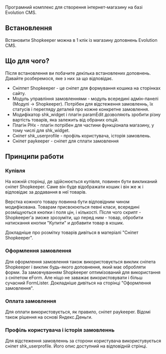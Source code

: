 Програмний комплекс для створення інтернет-магазину на базі Evolution CMS.

## Встановлення ##
Встановити Shopkeeper можна в 1 клік із магазину доповнень Evolution CMS.

## Що для чого? ##
Після встановлення ви побачите декілька встановлених доповнень. Давайте розберемося, яке з них за що відповідає.

- Cніппет Shopkeeper - це сніпет для формування кошика на сторінках сайту.
- Модуль управління замовленнями - модуль всередині адмін-панелі (Модулі -> Shopkeeper). Потрібен для відстеження замовленнь, їх статусів і перегляду деталей про кожне конкретне замовлення.
- Модифікатор shk_widget і плагін paramEdit дозволяють зробити різну вартість товарів, яка залежить від обраних опцій.
- Плагін PHx - плагін потрібен для частини функціонала магазину, у тому числі для shk_widget.
- Сніпет shk_userprofile - профіль користувача, історія замовлень.
- Сніпет paykeeper - сніпет для cплати замовлення


## Принципи работи ##

### Купівля ###
На кожній сторінці, де здійснюється купівля, повинен бути викликаний сніпет Shopkeeper. Саме він буде відображати кошик і він же ж і відповідає за додавання в неї товарів.

Верстка кожного товару повинна бути відповідним чином модифікована. Товарам присвоюються певні класи, всередині розміщуються кнопки і поля цін, і кількості. 
Після чого скрипт - Shopkeeper'а зможе зрозуміти, що перед ним - товар, обробити натискання кнопки "Купити" и добавити товар в кошик.

Докладніше про розмітку товарів дивіться в матеріалі "Сніпет Shopkeeper".

### Оформлення замовлення ###
Для оформлення замовлення також використовується виклик сніпета Shopkeeper і виклик будь-якого доповнення, який має обробляти форми. За замовчуванням Shopkeeper оптимізований для використання з сніпетом eForm. Але ніщо не заважає використовувати і більш сучасний FormLister.
Докладніше дивіться на сторінці "Оформлення замовлення".

### Оплата замовлення ###
Для оплати використовується, як правило, сніпет paykeeper. Відомі також рішення на основі Яндекс.Деньги.

### Профіль користувача і історія замовленнь ###
Для відстеження замовленнь за сторони користувача використувується сніпет shk_userprofile. Його опис доступний на відповідній стрінці.
